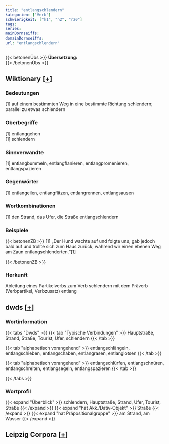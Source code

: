 ```yaml
---
title: "entlangschlendern"
kategorien: ["Verb"]
schwierigkeit: ["k1", "h2", "r20"]
tags:
series:
mainDornseiffs:
domainDornseiffs:
url: "entlangschlendern"
---
```


{{< betonenÜbs >}}
**Übersetzung:**  
{{< /betonenÜbs >}}

## Wiktionary [[+](https://de.wiktionary.org/wiki/entlangschlendern)]

### Bedeutungen
[1] auf einem bestimmten Weg in eine bestimmte Richtung schlendern; parallel zu etwas schlendern  

### Oberbegriffe
[1] entlanggehen  
[1] schlendern  

### Sinnverwandte
[1] entlangbummeln, entlangflanieren, entlangpromenieren, entlangspazieren  

### Gegenwörter
[1] entlangeilen, entlangflitzen, entlangrennen, entlangsausen  

### Wortkombinationen
[1] den Strand, das Ufer, die Straße entlangschlendern  

### Beispiele
{{< betonenZB >}}
[1] „Der Hund wachte auf und folgte uns, gab jedoch bald auf und trollte sich zum Haus zurück, während wir einen ebenen Weg am Zaun entlangschlenderten.“[1]  

{{< /betonenZB >}}
### Herkunft
Ableitung eines Partikelverbs zum Verb schlendern mit dem Präverb (Verbpartikel, Verbzusatz) entlang  



## dwds [[+](https://www.dwds.de/wb/entlangschlendern)]

### Wortinformation
{{< tabs "Dwds" >}}
{{< tab "Typische Verbindungen" >}}
Hauptstraße, Strand, Straße, Tourist, Ufer, schlendern
{{< /tab >}}

{{< tab "alphabetisch vorangehend" >}}
entlangschlängeln, entlangschieben, entlangschaben, entlangrasen, entlanglotsen
{{< /tab >}}

{{< tab "alphabetisch vorangehend" >}}
entlangschlürfen, entlangschnüren, entlangschreiten, entlangsegeln, entlangspazieren
{{< /tab >}}

{{< /tabs >}}

### Wortprofil
{{< expand "Überblick" >}} schlendern, Hauptstraße, Strand, Ufer, Tourist, Straße {{< /expand >}}
{{< expand "hat Akk./Dativ-Objekt" >}} Straße {{< /expand >}}
{{< expand "hat Präpositionalgruppe" >}} am Strand, am Wasser {{< /expand >}}

## Leipzig Corpora [[+](https://corpora.uni-leipzig.de/en/res?word=entlangschlendern&corpusId=deu_newscrawl-public_2018)]


